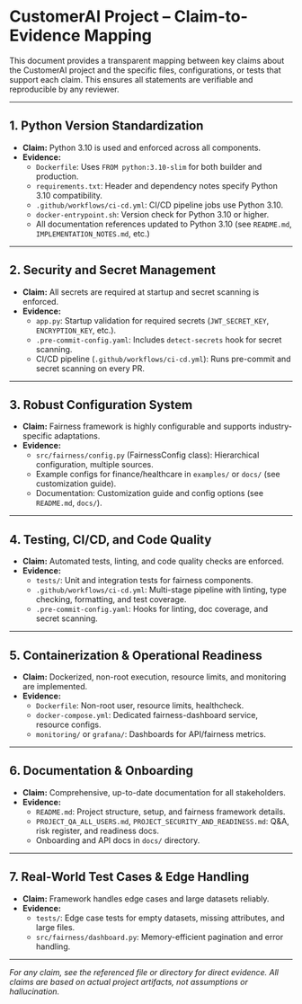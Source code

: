 # CustomerAI Project – Claim-to-Evidence Mapping

This document provides a transparent mapping between key claims about the CustomerAI project and the specific files, configurations, or tests that support each claim. This ensures all statements are verifiable and reproducible by any reviewer.

---

## 1. Python Version Standardization
- **Claim:** Python 3.10 is used and enforced across all components.
- **Evidence:**
  - `Dockerfile`: Uses `FROM python:3.10-slim` for both builder and production.
  - `requirements.txt`: Header and dependency notes specify Python 3.10 compatibility.
  - `.github/workflows/ci-cd.yml`: CI/CD pipeline jobs use Python 3.10.
  - `docker-entrypoint.sh`: Version check for Python 3.10 or higher.
  - All documentation references updated to Python 3.10 (see `README.md`, `IMPLEMENTATION_NOTES.md`, etc.)

---

## 2. Security and Secret Management
- **Claim:** All secrets are required at startup and secret scanning is enforced.
- **Evidence:**
  - `app.py`: Startup validation for required secrets (`JWT_SECRET_KEY`, `ENCRYPTION_KEY`, etc.).
  - `.pre-commit-config.yaml`: Includes `detect-secrets` hook for secret scanning.
  - CI/CD pipeline (`.github/workflows/ci-cd.yml`): Runs pre-commit and secret scanning on every PR.

---

## 3. Robust Configuration System
- **Claim:** Fairness framework is highly configurable and supports industry-specific adaptations.
- **Evidence:**
  - `src/fairness/config.py` (FairnessConfig class): Hierarchical configuration, multiple sources.
  - Example configs for finance/healthcare in `examples/` or `docs/` (see customization guide).
  - Documentation: Customization guide and config options (see `README.md`, `docs/`).

---

## 4. Testing, CI/CD, and Code Quality
- **Claim:** Automated tests, linting, and code quality checks are enforced.
- **Evidence:**
  - `tests/`: Unit and integration tests for fairness components.
  - `.github/workflows/ci-cd.yml`: Multi-stage pipeline with linting, type checking, formatting, and test coverage.
  - `.pre-commit-config.yaml`: Hooks for linting, doc coverage, and secret scanning.

---

## 5. Containerization & Operational Readiness
- **Claim:** Dockerized, non-root execution, resource limits, and monitoring are implemented.
- **Evidence:**
  - `Dockerfile`: Non-root user, resource limits, healthcheck.
  - `docker-compose.yml`: Dedicated fairness-dashboard service, resource configs.
  - `monitoring/` or `grafana/`: Dashboards for API/fairness metrics.

---

## 6. Documentation & Onboarding
- **Claim:** Comprehensive, up-to-date documentation for all stakeholders.
- **Evidence:**
  - `README.md`: Project structure, setup, and fairness framework details.
  - `PROJECT_QA_ALL_USERS.md`, `PROJECT_SECURITY_AND_READINESS.md`: Q&A, risk register, and readiness docs.
  - Onboarding and API docs in `docs/` directory.

---

## 7. Real-World Test Cases & Edge Handling
- **Claim:** Framework handles edge cases and large datasets reliably.
- **Evidence:**
  - `tests/`: Edge case tests for empty datasets, missing attributes, and large files.
  - `src/fairness/dashboard.py`: Memory-efficient pagination and error handling.

---

*For any claim, see the referenced file or directory for direct evidence. All claims are based on actual project artifacts, not assumptions or hallucination.*
